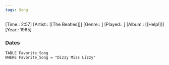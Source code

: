```yaml
---
tags: Song  
---
```

[Time:: 2:57]
[Artist:: [[The Beatles]]]
[Genre:: ]
[Played:: ]
[Album:: [[Help!]]]
[Year:: 1965]
### Dates
````dataview
TABLE Favorite_Song
WHERE Favorite_Song = "Dizzy Miss Lizzy"
````